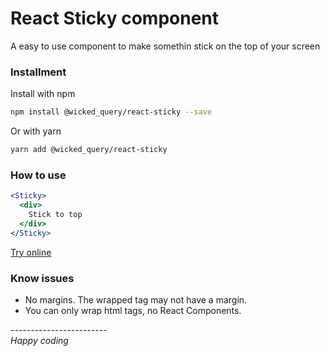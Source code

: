 # React Sticky component

A easy to use component to make somethin stick on the top of your screen

### Installment
Install with npm
````bash
npm install @wicked_query/react-sticky --save
````

Or with yarn
````bash
yarn add @wicked_query/react-sticky
````

### How to use
````jsx harmony
<Sticky>
  <div>
    Stick to top
  </div>
</Sticky>

````
[Try online](https://codesandbox.io/s/r4q7y39pkn)

### Know issues
- No margins. The wrapped tag may not have a margin.
- You can only wrap html tags, no React Components.

\------------------------\
_Happy coding_